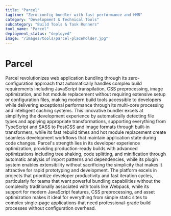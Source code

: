 ```yaml
---
title: "Parcel"
tagline: "Zero-config bundler with fast performance and HMR"
category: "Development & Technical Tools"
subcategory: "Build Tools & Task Runners"
tool_name: "Parcel"
deployment_status: "deployed"
image: "/images/tools/parcel-placeholder.jpg"
---
```


# Parcel

Parcel revolutionizes web application bundling through its zero-configuration approach that automatically handles complex build requirements including JavaScript transpilation, CSS preprocessing, image optimization, and hot module replacement without requiring extensive setup or configuration files, making modern build tools accessible to developers while delivering exceptional performance through its multi-core processing and intelligent caching systems. This innovative bundler excels at simplifying the development experience by automatically detecting file types and applying appropriate transformations, supporting everything from TypeScript and SASS to PostCSS and image formats through built-in transformers, while its fast rebuild times and hot module replacement create seamless development workflows that maintain application state during code changes. Parcel's strength lies in its developer experience optimization, providing production-ready builds with advanced optimizations including tree shaking, code splitting, and minification through automatic analysis of import patterns and dependencies, while its plugin system enables extensibility without sacrificing the simplicity that makes it attractive for rapid prototyping and development. The platform excels in projects that prioritize developer productivity and fast iteration cycles, particularly for teams that want powerful bundling capabilities without the complexity traditionally associated with tools like Webpack, while its support for modern JavaScript features, CSS preprocessing, and asset optimization makes it ideal for everything from simple static sites to complex single-page applications that need professional-grade build processes without configuration overhead.